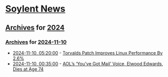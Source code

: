 # [Soylent News](../../../README.md)

## [Archives](../../index.md) for [2024](../index.md)

### [Archives](../../index.md) for [2024-11-10](index.md)

* [2024-11-10, 05:20:00](https://soylentnews.org/article.pl?sid=24/11/08/2032230&from=rss) - [Torvalds Patch Improves Linux Performance By 2.6%](https://soylentnews.org/article.pl?sid=24/11/08/2032230&from=rss)
* [2024-11-10, 00:35:00](https://soylentnews.org/article.pl?sid=24/11/08/2028216&from=rss) - [AOL’s ‘You’ve Got Mail’ Voice, Elwood Edwards, Dies at Age 74](https://soylentnews.org/article.pl?sid=24/11/08/2028216&from=rss)
